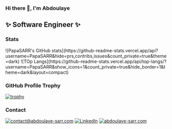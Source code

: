 ### Hi there 👋, I'm Abdoulaye
## ✨ Software Engineer ✨

### Stats

<span>
	![PapaSARR's GitHub stats](https://github-readme-stats.vercel.app/api?username=PapaSARR&hide=prs,contribs,issues&count_private=true&theme=dark)
</span>

<span>
	![TOp Langs](https://github-readme-stats.vercel.app/api/top-langs/?username=PapaSARR&show_icons=1&count_private=true&hide_border=1&theme=dark&layout=compact)
</span>

### GitHub Profile Trophy

[![trophy](https://github-profile-trophy.vercel.app/?username=PapaSARR&theme=darkhub)](https://github.com/ryo-ma/github-profile-trophy)

### Contact

[![contact@abdoulaye-sarr.com](https://img.shields.io/badge/contact@abdoulaye--sarr.com-%231DA1F2.svg?&style=flat-square&logo=mail.ru&logoColor=white)](mailto:contact@abdoulaye-sarr.com) 
[![LinkedIn](https://img.shields.io/badge/LinkedIn-%230077B5.svg?&style=flat-square&logo=linkedin&logoColor=white)](https://www.linkedin.com/in/abdoulaye-sarr-187916133/)
[![abdoulaye-sarr.com](https://img.shields.io/badge/abdoulaye--sarr.com-%23337AB7.svg?&style=flat-square&logo=google-chrome&logoColor=white)](https://abdoulaye-sarr.com) 
